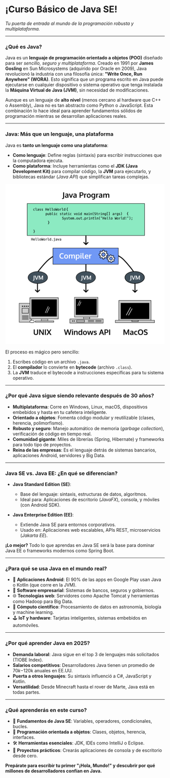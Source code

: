 # ¡Curso Básico de Java SE!
*Tu puerta de entrada al mundo de la programación robusta y multiplataforma.*

---

### **¿Qué es Java?**  
Java es un **lenguaje de programación orientado a objetos (POO)** diseñado para ser *sencillo, seguro y multiplataforma*. Creado en 1991 por **James Gosling** en Sun Microsystems (adquirido por Oracle en 2009), Java revolucionó la industria con una filosofía única: **"Write Once, Run Anywhere" (WORA)**. Esto significa que un programa escrito en Java puede ejecutarse en cualquier dispositivo o sistema operativo que tenga instalada la **Máquina Virtual de Java (JVM)**, sin necesidad de modificaciones.  

Aunque es un lenguaje de **alto nivel** (menos cercano al hardware que C++ o Assembly), Java no es tan abstracto como Python o JavaScript. Esta combinación lo hace ideal para aprender fundamentos sólidos de programación mientras se desarrollan aplicaciones reales.  

---

### **Java: Más que un lenguaje, una plataforma**  
Java es **tanto un lenguaje como una plataforma**:
- **Como lenguaje**: Define reglas (sintaxis) para escribir instrucciones que la computadora ejecuta.  
- **Como plataforma**: Incluye herramientas como el **JDK (Java Development Kit)** para compilar código, la **JVM** para ejecutarlo, y bibliotecas estándar (*Java API*) que simplifican tareas complejas.  

![Diagrama de compilación de Java](img_doc/4.png)  

El proceso es mágico pero sencillo:  
1. Escribes código en un archivo `.java`.  
2. El **compilador** lo convierte en **bytecode** (archivo `.class`).  
3. La **JVM** traduce el bytecode a instrucciones específicas para tu sistema operativo.  

---

### **¿Por qué Java sigue siendo relevante después de 30 años?**  
- **Multiplataforma**: Corre en Windows, Linux, macOS, dispositivos embebidos y hasta en tu cafetera inteligente.  
- **Orientado a objetos**: Fomenta código modular y reutilizable (clases, herencia, polimorfismo).  
- **Robusto y seguro**: Manejo automático de memoria (*garbage collection*), verificación de código en tiempo real.  
- **Comunidad gigante**: Miles de librerías (Spring, Hibernate) y frameworks para todo tipo de proyectos.  
- **Reina de las empresas**: Es el lenguaje detrás de sistemas bancarios, aplicaciones Android, servidores y Big Data.  

---

### **Java SE vs. Java EE: ¿En qué se diferencian?**  
- **Java Standard Edition (SE)**:  
  - Base del lenguaje: sintaxis, estructuras de datos, algoritmos.  
  - Ideal para: Aplicaciones de escritorio (*JavaFX*), consola, y móviles (con Android SDK).  

- **Java Enterprise Edition (EE)**:  
  - Extiende Java SE para entornos corporativos.  
  - Usado en: Aplicaciones web escalables, APIs REST, microservicios (*Jakarta EE*).  

**¡Lo mejor?** Todo lo que aprendas en Java SE será la base para dominar Java EE o frameworks modernos como Spring Boot.  

---

### **¿Para qué se usa Java en el mundo real?**  
- 📱 **Aplicaciones Android**: El 90% de las apps en Google Play usan Java o Kotlin (que corre en la JVM).  
- 🏦 **Software empresarial**: Sistemas de bancos, seguros y gobiernos.  
- 🌐 **Tecnologías web**: Servidores como Apache Tomcat y herramientas como Hadoop para Big Data.  
- 🔬 **Cómputo científico**: Procesamiento de datos en astronomía, biología y machine learning.  
- 🕹️ **IoT y hardware**: Tarjetas inteligentes, sistemas embebidos en automóviles.  

---

### **¿Por qué aprender Java en 2025?**  
- **Demanda laboral**: Java sigue en el top 3 de lenguajes más solicitados (TIOBE Index).  
- **Salarios competitivos**: Desarrolladores Java tienen un promedio de $70k-$120k anuales en EE.UU.  
- **Puerta a otros lenguajes**: Su sintaxis influenció a C#, JavaScript y Kotlin.  
- **Versatilidad**: Desde Minecraft hasta el rover de Marte, Java está en todas partes.  

---

### **¿Qué aprenderás en este curso?**  
- 📖 **Fundamentos de Java SE**: Variables, operadores, condicionales, bucles.  
- 🧩 **Programación orientada a objetos**: Clases, objetos, herencia, interfaces.  
- 🛠️ **Herramientas esenciales**: JDK, IDEs como IntelliJ o Eclipse.  
- 🚀 **Proyectos prácticos**: Crearás aplicaciones de consola y de escritorio desde cero.  

**Prepárate para escribir tu primer "¡Hola, Mundo!" y descubrir por qué millones de desarrolladores confían en Java.**  
